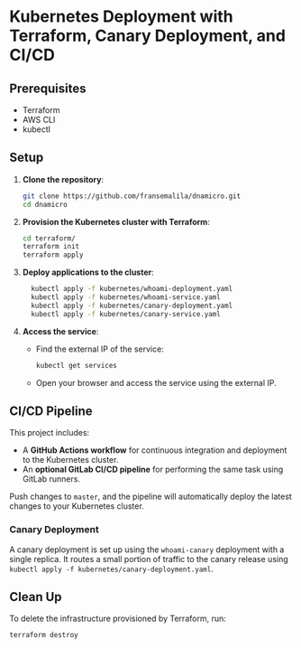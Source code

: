 # Kubernetes Deployment with Terraform, Canary Deployment, and CI/CD

## Prerequisites

- Terraform
- AWS CLI
- kubectl

## Setup

1. **Clone the repository**:
    ```bash
    git clone https://github.com/fransemalila/dnamicro.git
    cd dnamicro
    ```

2. **Provision the Kubernetes cluster with Terraform**:
    ```bash
    cd terraform/
    terraform init
    terraform apply
    ```

3. **Deploy applications to the cluster**:
    ```bash
      kubectl apply -f kubernetes/whoami-deployment.yaml
      kubectl apply -f kubernetes/whoami-service.yaml
      kubectl apply -f kubernetes/canary-deployment.yaml
      kubectl apply -f kubernetes/canary-service.yaml
    ```

4. **Access the service**:
    - Find the external IP of the service:
      ```bash
      kubectl get services
      ```
    - Open your browser and access the service using the external IP.

## CI/CD Pipeline

This project includes:
- A **GitHub Actions workflow** for continuous integration and deployment to the Kubernetes cluster.
- An **optional GitLab CI/CD pipeline** for performing the same task using GitLab runners.

Push changes to `master`, and the pipeline will automatically deploy the latest changes to your Kubernetes cluster.

### Canary Deployment

A canary deployment is set up using the `whoami-canary` deployment with a single replica. It routes a small portion of traffic to the canary release using `kubectl apply -f kubernetes/canary-deployment.yaml`.

## Clean Up

To delete the infrastructure provisioned by Terraform, run:
```bash
terraform destroy
```
	
